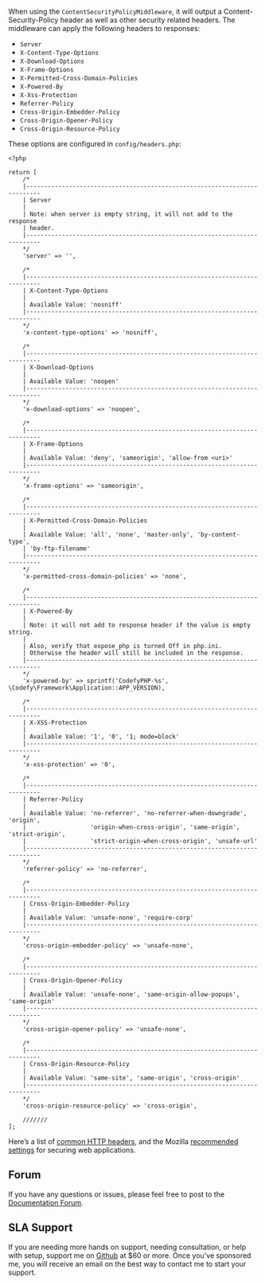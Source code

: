 When using the `ContentSecurityPolicyMiddleware`, it will output a Content-Security-Policy header as well as other 
security related headers. The middleware can apply the following headers to responses:

- `Server`
- `X-Content-Type-Options`
- `X-Download-Options`
- `X-Frame-Options`
- `X-Permitted-Cross-Domain-Policies`
- `X-Powered-By`
- `X-Xss-Protection`
- `Referrer-Policy`
- `Cross-Origin-Embedder-Policy`
- `Cross-Origin-Opener-Policy`
- `Cross-Origin-Resource-Policy`

These options are configured in `config/headers.php`:

    <?php
    
    return [
        /*
        |--------------------------------------------------------------------------
        | Server
        |
        | Note: when server is empty string, it will not add to the response
        | header.
        |--------------------------------------------------------------------------
        */
        'server' => '',
    
        /*
        |--------------------------------------------------------------------------
        | X-Content-Type-Options
        |
        | Available Value: 'nosniff'
        |--------------------------------------------------------------------------
        */
        'x-content-type-options' => 'nosniff',
    
        /*
        |--------------------------------------------------------------------------
        | X-Download-Options
        |
        | Available Value: 'noopen'
        |--------------------------------------------------------------------------
        */
        'x-download-options' => 'noopen',
    
        /*
        |--------------------------------------------------------------------------
        | X-Frame-Options
        |
        | Available Value: 'deny', 'sameorigin', 'allow-from <uri>'
        |--------------------------------------------------------------------------
        */
        'x-frame-options' => 'sameorigin',
    
        /*
        |--------------------------------------------------------------------------
        | X-Permitted-Cross-Domain-Policies
        |
        | Available Value: 'all', 'none', 'master-only', 'by-content-type',
        | 'by-ftp-filename'
        |--------------------------------------------------------------------------
        */
        'x-permitted-cross-domain-policies' => 'none',
    
        /*
        |--------------------------------------------------------------------------
        | X-Powered-By
        |
        | Note: it will not add to response header if the value is empty string.
        |
        | Also, verify that expose_php is turned Off in php.ini.
        | Otherwise the header will still be included in the response.
        |--------------------------------------------------------------------------
        */
        'x-powered-by' => sprintf('CodefyPHP-%s', \Codefy\Framework\Application::APP_VERSION),
    
        /*
        |--------------------------------------------------------------------------
        | X-XSS-Protection
        |
        | Available Value: '1', '0', '1; mode=block'
        |--------------------------------------------------------------------------
        */
        'x-xss-protection' => '0',
    
        /*
        |--------------------------------------------------------------------------
        | Referrer-Policy
        |
        | Available Value: 'no-referrer', 'no-referrer-when-downgrade', 'origin',
        |                  'origin-when-cross-origin', 'same-origin', 'strict-origin',
        |                  'strict-origin-when-cross-origin', 'unsafe-url'
        |--------------------------------------------------------------------------
        */
        'referrer-policy' => 'no-referrer',
    
        /*
        |--------------------------------------------------------------------------
        | Cross-Origin-Embedder-Policy
        |
        | Available Value: 'unsafe-none', 'require-corp'
        |--------------------------------------------------------------------------
        */
        'cross-origin-embedder-policy' => 'unsafe-none',
    
        /*
        |--------------------------------------------------------------------------
        | Cross-Origin-Opener-Policy
        |
        | Available Value: 'unsafe-none', 'same-origin-allow-popups', 'same-origin'
        |--------------------------------------------------------------------------
        */
        'cross-origin-opener-policy' => 'unsafe-none',
    
        /*
        |--------------------------------------------------------------------------
        | Cross-Origin-Resource-Policy
        |
        | Available Value: 'same-site', 'same-origin', 'cross-origin'
        |--------------------------------------------------------------------------
        */
        'cross-origin-resource-policy' => 'cross-origin',
    
        ///////
    ];

Here’s a list of [common HTTP headers](https://en.wikipedia.org/wiki/List_of_HTTP_header_fields), and the Mozilla 
[recommended settings](https://infosec.mozilla.org/guidelines/web_security.html) for securing web applications.

Forum
-----

If you have any questions or issues, please feel free to post to the [Documentation Forum](https://codefyphp.com/community/documentation/).

SLA Support
-----------

If you are needing more hands on support, needing consultation, or help with setup, support me on [Github](https://github.com/sponsors/nomadicjosh) at $60 or more. Once you've sponsored me, you will receive an email on the best way to contact me to start your support.